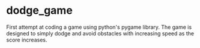 # dodge_game
First attempt at coding a game using python's pygame library. The game is designed to simply dodge and avoid obstacles with increasing speed as the score increases.
